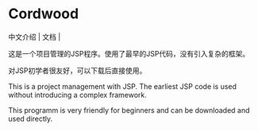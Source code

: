 # Cordwood

中文介绍 | 文档 | 

这是一个项目管理的JSP程序。使用了最早的JSP代码，没有引入复杂的框架。

对JSP初学者很友好，可以下载后直接使用。

This is a project management with JSP. The earliest JSP code is used without introducing a complex framework.

This programm is very friendly for beginners and can be downloaded and used directly.
